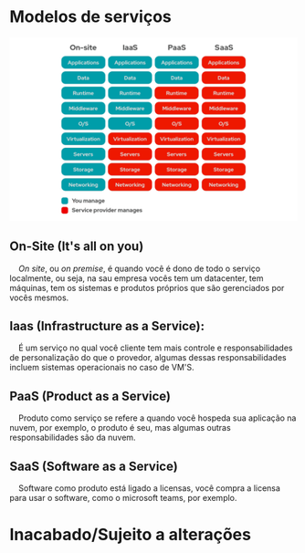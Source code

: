 # Modelos de serviços

![alt text](image-1.png)

## On-Site (It's all on you)

&nbsp;&nbsp;&nbsp;&nbsp;*On site*, ou *on premise*, é quando você é dono de todo o serviço localmente, ou seja, na sau empresa vocês tem um datacenter, tem máquinas, tem os sistemas e produtos próprios que são gerenciados por vocês mesmos.  

## Iaas (Infrastructure as a Service):

&nbsp;&nbsp;&nbsp;&nbsp;É um serviço no qual você cliente tem mais controle e responsabilidades de personalização do que o provedor, algumas dessas responsabilidades incluem sistemas operacionais no caso de VM'S.

## PaaS (Product as a Service)

&nbsp;&nbsp;&nbsp;&nbsp;Produto como serviço se refere a quando você hospeda sua aplicação na nuvem, por exemplo, o produto é seu, mas algumas outras responsabilidades são da nuvem.

## SaaS (Software as a Service)

&nbsp;&nbsp;&nbsp;&nbsp;Software como produto está ligado a licensas, você compra a licensa para usar o software, como o microsoft teams, por exemplo.

# Inacabado/Sujeito a alterações